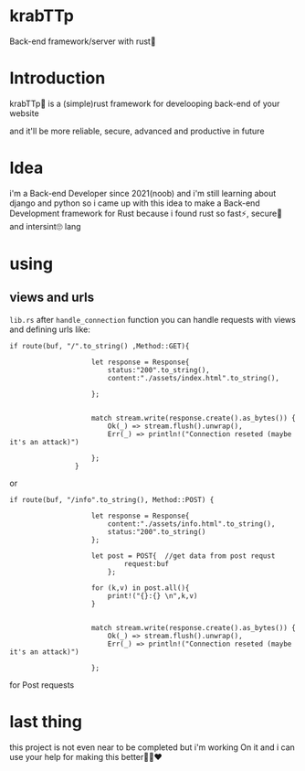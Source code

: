# krabTTp
Back-end framework/server with rust🦀


# Introduction
krabTTp🦀 is a (simple)rust framework for develooping back-end of your website

and it'll be more reliable, secure, advanced and productive in future


# Idea
i'm a Back-end Developer since 2021(noob) and i'm still learning about django and python so i came up with this idea to make a Back-end Development framework for Rust 
because i found rust so fast⚡, secure🔐 and intersint🙄 lang

# using


## views and urls
`lib.rs` after `handle_connection` function you can handle requests with views and defining urls like:
```
if route(buf, "/".to_string() ,Method::GET){

                    let response = Response{
                        status:"200".to_string(),
                        content:"./assets/index.html".to_string(),
                        
                    };

                                       
                    match stream.write(response.create().as_bytes()) {
                        Ok(_) => stream.flush().unwrap(),
                        Err(_) => println!("Connection reseted (maybe it's an attack)")

                    };
                }
```
or
```
if route(buf, "/info".to_string(), Method::POST) {
                    
                    let response = Response{
                        content:"./assets/info.html".to_string(),
                        status:"200".to_string()
                    };

                    let post = POST{  //get data from post requst
                            request:buf
                        };
                    
                    for (k,v) in post.all(){
                        print!("{}:{} \n",k,v)
                    }
                    

                    match stream.write(response.create().as_bytes()) {
                        Ok(_) => stream.flush().unwrap(),
                        Err(_) => println!("Connection reseted (maybe it's an attack)")

                    };
```
for Post requests

# last thing
this project is not even near to be completed but i'm working On it 
and i can use your help for making this better💚🤍❤
